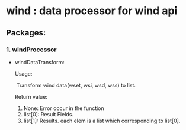 # wind : data processor for wind api 

## Packages: 

### 1. windProcessor

* windDataTransform:

  Usage:

  ​	Transform wind data(wset, wsi, wsd, wss) to list. 

  Return value: 

  1. None: Error occur in the function
  2. list[0]: Result Fields.
  3. list[1]: Results. each elem is a list which corresponding to list[0].

  ​

